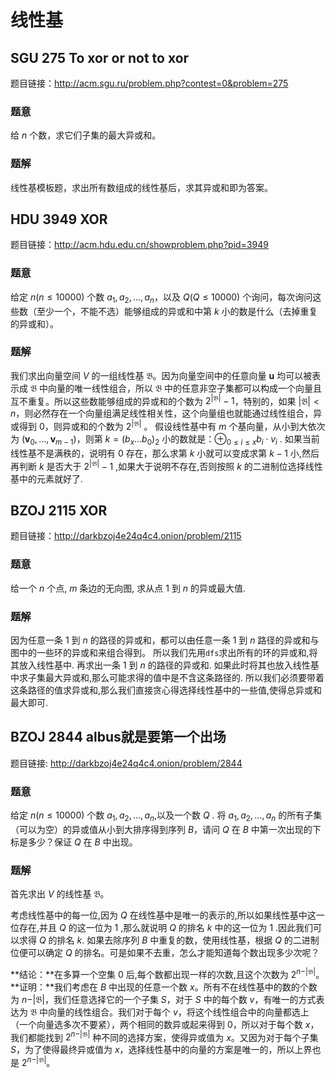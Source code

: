 # 线性基
## SGU 275 To xor or not to xor 
题目链接：http://acm.sgu.ru/problem.php?contest=0&problem=275
### 题意
给 $n$ 个数，求它们子集的最大异或和。
### 题解
线性基模板题，求出所有数组成的线性基后，求其异或和即为答案。
## HDU 3949 XOR
题目链接：http://acm.hdu.edu.cn/showproblem.php?pid=3949
### 题意 
给定 $n(n \le 10000)$ 个数 $a_1, a_2, \ldots, a_n$，以及 $Q(Q\le 10000)$ 个询问，每次询问这些数（至少一个，不能不选）能够组成的异或和中第 $k$ 小的数是什么（去掉重复的异或和）。

### 题解
我们求出向量空间 $V$ 的一组线性基 $\mathfrak{B}$。因为向量空间中的任意向量 $\mathbf{u}$ 均可以被表示成 $\mathfrak{B}$ 中向量的唯一线性组合，所以 $\mathfrak{B}$ 中的任意非空子集都可以构成一个向量且互不重复。所以这些数能够组成的异或和的个数为 $2^{\vert \mathfrak{B}\vert} - 1$，特别的，如果 $\vert\mathfrak{B}\vert < n$，则必然存在一个向量组满足线性相关性，这个向量组也就能通过线性组合，异或得到 $0$，则异或和的个数为 $2^{\vert \mathfrak{B}\vert}$ 。
假设线性基中有 $m$ 个基向量，从小到大依次为 $(\mathbf{v}_0, \ldots, \mathbf{v}_{m - 1})$，则第 $k = (b_x\ldots b_0)_2$ 小的数就是：$\oplus_{0\le i\le x}b_i \cdot v_i$ .
如果当前线性基不是满秩的，说明有 $0$ 存在，那么求第 $k$ 小就可以变成求第 $k-1$ 小,然后再判断 $k$ 是否大于 $2^{\vert \mathfrak{B} \vert}-1$ ,如果大于说明不存在,否则按照 $k$ 的二进制位选择线性基中的元素就好了.

## BZOJ 2115 XOR
题目链接：http://darkbzoj4e24q4c4.onion/problem/2115
### 题意
给一个 $n$ 个点, $m$ 条边的无向图, 求从点 $1$ 到 $n$ 的异或最大值.
### 题解
因为任意一条 $1$ 到 $n$ 的路径的异或和，都可以由任意一条 $1$ 到 $n$ 路径的异或和与图中的一些环的异或和来组合得到。
所以我们先用`dfs`求出所有的环的异或和,将其放入线性基中.
再求出一条 $1$ 到 $n$ 的路径的异或和.
如果此时将其也放入线性基中求子集最大异或和,那么可能求得的值中是不含这条路径的.
所以我们必须要带着这条路径的值求异或和,那么我们直接贪心得选择线性基中的一些值,使得总异或和最大即可.
## BZOJ 2844 albus就是要第一个出场

题目链接: http://darkbzoj4e24q4c4.onion/problem/2844
### 题意
给定 $n(n \le 10000)$ 个数 $a_1, a_2, \ldots, a_n$,以及一个数 $Q$ . 将 $a_1, a_2, \ldots, a_n$ 的所有子集（可以为空）的异或值从小到大排序得到序列 $B$，请问 $Q$ 在 $B$ 中第一次出现的下标是多少？保证 $Q$ 在 $B$ 中出现。
### 题解
首先求出 $V$ 的线性基 $\mathfrak{B}$。

考虑线性基中的每一位,因为 $Q$ 在线性基中是唯一的表示的,所以如果线性基中这一位存在,并且 $Q$ 的这一位为 $1$ ,那么就说明 $Q$ 的排名 $k$ 中的这一位为 $1$ .因此我们可以求得 $Q$ 的排名 $k$.
如果去除序列 $B$ 中重复的数，使用线性基，根据 $Q$ 的二进制位便可以确定 $Q$ 的排名。可是如果不去重，怎么才能知道每个数出现多少次呢？

**结论：**在多算一个空集 $0$ 后,每个数都出现一样的次数,且这个次数为 $2^{n - \vert \mathfrak{B}\vert}$。
**证明：**我们考虑在 $B$ 中出现的任意一个数 $x$。所有不在线性基中的数的个数为 $n - \vert \mathfrak{B}\vert$，我们任意选择它的一个子集 $S$，对于 $S$ 中的每个数 $v$，有唯一的方式表达为 $\mathfrak {B}$ 中向量的线性组合。我们对于每个 $v$，将这个线性组合中的向量都选上（一个向量选多次不要紧），两个相同的数异或起来得到 $0$，所以对于每个数 $x$，我们都能找到 $2^{n - \vert \mathfrak{B}\vert}$ 种不同的选择方案，使得异或值为 $x$。又因为对于每个子集 $S$，为了使得最终异或值为 $x$，选择线性基中的向量的方案是唯一的，所以上界也是 $2^{n - \vert \mathfrak{B}\vert}$。

